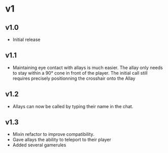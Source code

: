 # v1
## v1.0
- Initial release

## v1.1
- Maintaining eye contact with allays is much easier. The allay only needs to stay within a 90° cone in front of the player.
  The initial call still requires precisely positionning the crosshair onto the Allay

## v1.2
- Allays can now be called by typing their name in the chat.

## v1.3
- Mixin refactor to improve compatibility.
- Gave allays the ability to teleport to their player
- Added several gamerules
